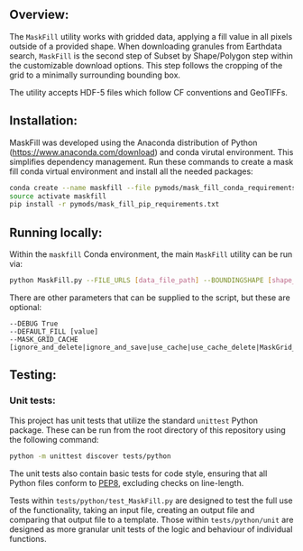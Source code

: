 ## Overview:

The `MaskFill` utility works with gridded data, applying a fill value in all pixels
outside of a provided shape. When downloading granules from Earthdata search,
`MaskFill` is the second step of Subset by Shape/Polygon step within the
customizable download options. This step follows the cropping of the grid to a
minimally surrounding bounding box.

The utility accepts HDF-5 files which follow CF conventions and GeoTIFFs.

## Installation:

MaskFill was developed using the Anaconda distribution of Python (https://www.anaconda.com/download) and conda virutal environment.
This simplifies dependency management. Run these commands to create a mask fill conda virtual environment and install all the needed packages:

```bash
conda create --name maskfill --file pymods/mask_fill_conda_requirements.txt
source activate maskfill
pip install -r pymods/mask_fill_pip_requirements.txt
```

## Running locally:

Within the `maskfill` Conda environment, the main `MaskFill` utility can be run via:

```bash
python MaskFill.py --FILE_URLS [data_file_path] --BOUNDINGSHAPE [shape_file_path] --OUTPUT_DIR [output_directory_path] --IDENTIFIER [output_subdirectory]
```

There are other parameters that can be supplied to the script, but these are optional:

```
--DEBUG True
--DEFAULT_FILL [value]
--MASK_GRID_CACHE [ignore_and_delete|ignore_and_save|use_cache|use_cache_delete|MaskGrid_Only]
```

## Testing:

### Unit tests:

This project has unit tests that utilize the standard `unittest` Python package. These
can be run from the root directory of this repository using the following command:

```bash
python -m unittest discover tests/python
```

The unit tests also contain basic tests for code style, ensuring that all Python
files conform to [PEP8](https://www.python.org/dev/peps/pep-0008/), excluding
checks on line-length.

Tests within `tests/python/test_MaskFill.py` are designed to test the full use
of the functionality, taking an input file, creating an output file and comparing
that output file to a template. Those within `tests/python/unit` are designed
as more granular unit tests of the logic and behaviour of individual functions.
